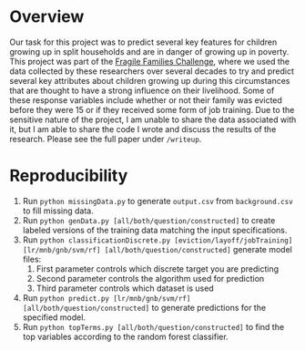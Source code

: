 # Overview

Our task for this project was to predict several key features for children growing up in split households and are in danger of growing up in poverty. This project was part of the [Fragile Families Challenge](https://ffcws.princeton.edu/news/fragile-families-challenge-mass-collaboration-paper-published), where we used the data collected by these researchers over several decades to try and predict several key attributes about children growing up during this circumstances that are thought to have a strong influence on their livelihood. Some of these response variables include whether or not their family was evicted before they were 15 or if they received some form of job training. Due to the sensitive nature of the project, I am unable to share the data associated with it, but I am able to share the code I wrote and discuss the results of the research. Please see the full paper under `/writeup`.

# Reproducibility

1. Run `python missingData.py` to generate `output.csv` from `background.csv` to fill missing data.
2. Run `python genData.py [all/both/question/constructed]` to create labeled versions of the training data matching the input specifications.
3. Run `python classificationDiscrete.py [eviction/layoff/jobTraining] [lr/mnb/gnb/svm/rf] [all/both/question/constructed]` generate model files:
    1. First parameter controls which discrete target you are predicting
    2. Second parameter controls the algorithm used for prediction
    3. Third parameter controls which dataset is used
4. Run `python predict.py [lr/mnb/gnb/svm/rf] [all/both/question/constructed]` to generate predictions for the specified model.
5. Run `python topTerms.py [all/both/question/constructed]` to find the top variables according to the random forest classifier.